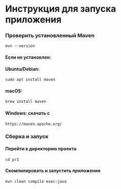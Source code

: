 # Инструкция для запуска приложения

### Проверить установленный Maven

```shell
mvn --version
```

#### Если не установлен:

#### Ubuntu/Debian:

```shell
sudo apt install maven
```

#### macOS:

```bash
brew install maven
```

#### Windows: скачать с

```text
https://maven.apache.org/
```

### Сборка и запуск

#### Перейти в директорию проекта

```shell
cd pr1
```

#### Скомпилировать и запустить приложение

```shell
mvn clean compile exec:java
```

